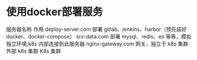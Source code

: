 # 使用docker部署服务


服务器名称	作用
deploy-server.com	部署 gitlab、jenkins、harbor（预先装好 docker、docker-compose）
srv-data.com	    部署 mysql、redis、es 等等，模拟独立环境,k8s 内部连接到此服务器
nginx-gateway.com	网关，独立于 k8s 集群外部
k8s                 集群	K8s 集群
